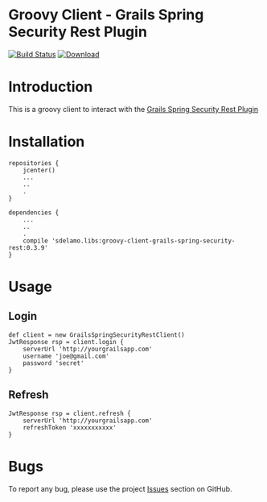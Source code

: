 Groovy Client - Grails Spring Security Rest Plugin
================

[![Build Status](https://travis-ci.org/sdelamo/groovy-client-grails-spring-security-rest.svg?branch=master)](https://travis-ci.org/sdelamo/groovy-client-grails-spring-security-rest)
[![Download](https://api.bintray.com/packages/sdelamo/libs/groovy-client-grails-spring-security-rest/images/download.svg)](https://bintray.com/sdelamo/libs/groovy-client-grails-spring-security-rest/_latestVersion)


# Introduction 

This is a groovy client to interact with the [Grails Spring Security Rest Plugin](https://github.com/alvarosanchez/grails-spring-security-rest)

# Installation 


````
repositories {
    jcenter()
    ...
    ..
    .
}

dependencies {
    ...
    ..
    .
    compile 'sdelamo.libs:groovy-client-grails-spring-security-rest:0.3.9'
}
````


# Usage

## Login
````
def client = new GrailsSpringSecurityRestClient()
JwtResponse rsp = client.login {
    serverUrl 'http://yourgrailsapp.com'
    username 'joe@gmail.com'
    password 'secret'
}
````

## Refresh

````
JwtResponse rsp = client.refresh {
    serverUrl 'http://yourgrailsapp.com'
    refreshToken 'xxxxxxxxxxx'
}
````

# Bugs

To report any bug, please use the project [Issues](http://github.com/sdelamo/groovy-client-grails-spring-security-rest/issues) section on GitHub.